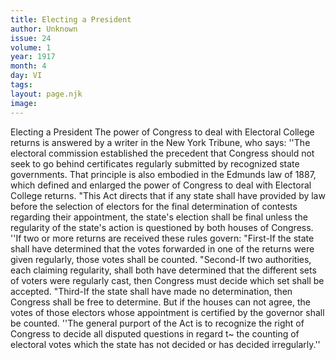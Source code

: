 ```yaml
---
title: Electing a President
author: Unknown
issue: 24
volume: 1
year: 1917
month: 4
day: VI
tags:
layout: page.njk
image:
---
```

Electing a President   The power of Congress to deal with Electoral College returns is answered by a writer in the New York Tribune, who says:   ''The electoral commission established the precedent that Congress should not seek to go behind certificates regularly submitted by recognized state governments. That principle is also embodied in the Edmunds law of 1887, which defined and enlarged the power of Congress to deal with Electoral College returns.   "This Act directs that if any state shall have provided by law before the selection of electors for the final determination of contests regarding their appointment, the state's election shall be final unless the regularity of the state's action is questioned by both houses of Congress.   ''If two or more returns are received these rules govern:   "First-If the state shall have determined that the votes forwarded in one of the returns were given regularly, those votes shall be counted.   "Second-If two authorities, each claiming regularity, shall both have determined that the different sets of voters were regularly cast, then Congress must decide which set shall be accepted.   "Third-If the state shall have made no determination, then Congress shall be free to determine. But if the houses can not agree, the votes of those electors whose appointment is certified by the governor shall be counted.   ''The general purport of the Act is to recognize the right of Congress to decide all disputed questions in regard t~ the counting of electoral votes which the state has not decided or has decided irregularly.''   




